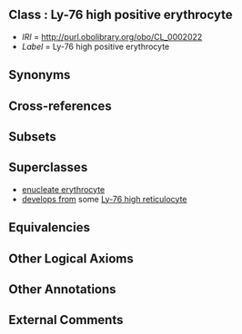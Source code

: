 
## Class : Ly-76 high positive erythrocyte

 * *IRI* = http://purl.obolibrary.org/obo/CL_0002022
 * *Label* = Ly-76 high positive erythrocyte

## Synonyms


## Cross-references


## Subsets


## Superclasses

 * [enucleate erythrocyte](../../CL/95/CL_0000595.md)
 * [develops from](../../RO/02/RO_0002202.md) some [Ly-76 high reticulocyte](../../CL/19/CL_0002019.md)

## Equivalencies


## Other Logical Axioms


## Other Annotations


## External Comments


